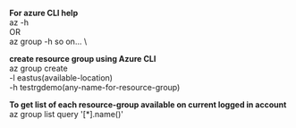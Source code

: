**For azure CLI help** \
az -h \
OR \
az group -h so on... \

**create resource group using Azure CLI** \
az group create \
-l eastus(available-location) \
-h testrgdemo(any-name-for-resource-group)

**To get list of each resource-group available on current logged in account** \
az group list query '[*].name()'


